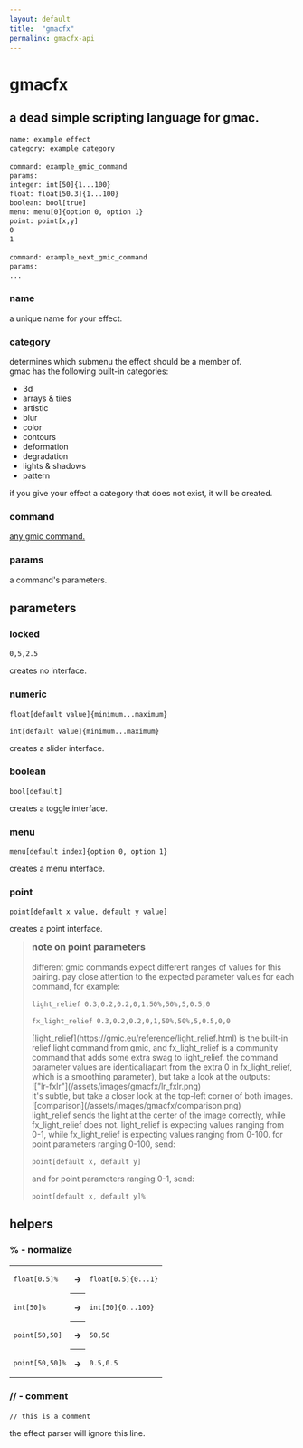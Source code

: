 ```yaml
---
layout: default
title:  "gmacfx"
permalink: gmacfx-api
---
```

<link rel="stylesheet" type="text/css" href="{{ "/assets/css/gmacfx-api.css" | relative_url }}">

# gmacfx
## a dead simple scripting language for gmac.
<pre><code class="gmacfx">name: example effect
category: example category 

command: example_gmic_command
params:
integer: int[50]{1...100}
float: float[50.3]{1...100}
boolean: bool[true]
menu: menu[0]{option 0, option 1}
point: point[x,y]
0
1

command: example_next_gmic_command
params:
...</code></pre>
### name
a unique name for your effect.
### category
determines which submenu the effect should be a member of.<br>
gmac has the following built-in categories:
- 3d
- arrays & tiles
- artistic
- blur
- color
- contours
- deformation
- degradation
- lights & shadows
- pattern

if you give your effect a category that does not exist, it will be created.
### command
[any gmic command.](https://gmic.eu/reference/list_of_commands.html)
### params
a command's parameters.
## parameters
### locked
<pre><code class="gmacfx">0,5,2.5</code></pre>
creates no interface.
### numeric
<pre><code class="gmacfx">float[default value]{minimum...maximum}</code></pre>
<pre><code class="gmacfx">int[default value]{minimum...maximum}</code></pre>
creates a slider interface.
### boolean
<pre><code class="gmacfx">bool[default]</code></pre>
creates a toggle interface.
### menu
<pre><code class="gmacfx">menu[default index]{option 0, option 1}</code></pre>
creates a menu interface.
### point
<pre><code class="gmacfx">point[default x value, default y value]</code></pre>
creates a point interface.
> <h3 style="margin-top: 0;"> note on point parameters</h3>
> different gmic commands expect different ranges of values for this pairing. pay close attention to the expected parameter values for each command, for example:
> <pre><code class="gmacfx">light_relief 0.3,0.2,0.2,0,1,50%,50%,5,0.5,0</code></pre>
> <pre><code class="gmacfx">fx_light_relief 0.3,0.2,0.2,0,1,50%,50%,5,0.5,0,0</code></pre>
> [light_relief](https://gmic.eu/reference/light_relief.html) is the built-in relief light command from gmic, and fx_light_relief is a community command 	that adds some extra swag to light_relief.
> the command parameter values are identical(apart from the extra 0 in fx_light_relief, which is a smoothing  parameter), but take a look at the outputs:<br>
>!["lr-fxlr"](/assets/images/gmacfx/lr_fxlr.png)<br>
> it's subtle, but take a closer look at the top-left corner of both images.<br>
> ![comparison](/assets/images/gmacfx/comparison.png)<br>
> light_relief sends the light at the center of the image correctly, while fx_light_relief does not.
> light_relief is expecting values ranging from 0-1, while fx_light_relief is expecting values ranging from 0-100.
> for point parameters ranging 0-100, send:
> <pre><code class="gmacfx">point[default x, default y]</code></pre>
> and for point parameters ranging 0-1, send:
> <pre><code class="gmacfx">point[default x, default y]%</code></pre>

## helpers
### % - normalize

<table class="code-example-table">
    <tr>
        <td><pre><code class="gmacfx">float[0.5]%</code></pre></td>
        <th style="padding: 0.5em;">→</th>
        <td><pre><code class="gmacfx">float[0.5]{0...1}</code></pre></td>
    </tr>
    <tr>
        <td><pre><code class="gmacfx">int[50]%</code></pre></td>
        <th style="padding: 0.5em;">→</th>
        <td><pre><code class="gmacfx">int[50]{0...100}</code></pre></td>
    </tr>
    <tr>
        <td><pre><code class="gmacfx">point[50,50]</code></pre></td>
        <th style="padding: 0.5em;">→</th>
         <td><pre><code class="gmacfx">50,50</code></pre></td>
    </tr>
    <tr>
        <td><pre><code class="gmacfx">point[50,50]%</code></pre></td>
        <th style="padding: 0.5em;">→</th>
        <td><pre><code class="gmacfx">0.5,0.5</code></pre></td>
    </tr>
</table>

### // - comment
<pre><code class="gmacfx">// this is a comment</code></pre>
the effect parser will ignore this line.<br>
